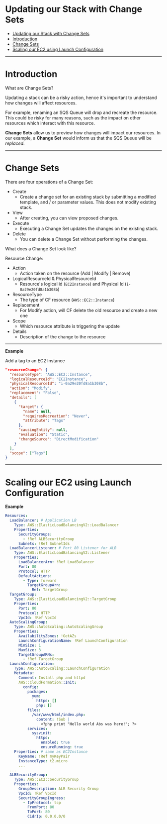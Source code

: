 # Updating our Stack with Change Sets
<!-- TOC -->

- [Updating our Stack with Change Sets](#updating-our-stack-with-change-sets)
- [Introduction](#introduction)
- [Change Sets](#change-sets)
- [Scaling our EC2 using Launch Configuration](#scaling-our-ec2-using-launch-configuration)

<!-- /TOC -->
---
# Introduction
What are Change Sets?

Updating a stack can be a risky action, hence it's important to understand how changes will affect resources.

For example, renaming an SQS Queue will drop and recreate the resource. This could be risky for many reasons, such as the impact on other resources which interact with this resource.

**Change Sets** allow us to preview how changes will impact our resources. In our example, a **Change Set** would inform us that the SQS Queue will be *replaced*.

---
# Change Sets
There are four operations of a Change Set:
* Create
  * Create a change set for an existing stack by submitting a modified template, and / or parameter values. This does not modify existing stack.
* View
  * After creating, you can view proposed changes.
* Execute
  * Executing a Change Set updates the changes on the existing stack.
* Delete
  * You can delete a Change Set without performing the changes.

What does a Change Set look like?

Resource Change:
* Action
  * Action taken on the resource (Add | Modify | Remove)
* LogicalResourceId & PhysicalResourceId
  * Resource's logical id (`EC2Instance`) and Physical Id (`i-0a29e20fd8a1b308b`)
* ResourceType
  * The type of CF resource (`AWS::EC2::Instance`)
* Replacement
  * For Modify action, will CF delete the old resource and create a new one
* Scope
  * Which resource attribute is triggering the update
* Details
  * Description of the change to the resource
---

**Example**

Add a tag to an EC2 Instance

```json
"resourceChange": {
  "resourceType": "AWS::EC2::Instance",
  "logicalResourceId": "EC2Instance",
  "physicalResourceId": "i-0a29e20fd8a1b308b",
  "action": "Modify",
  "replacement": "False",
  "details": [
    {
      "target": {
        "name": null,
        "requiresRecreation": "Never",
        "attribute": "Tags"
      },
      "causingEntity": null,
      "evaluation": "Static",
      "changeSource": "DirectModification"
    }
  ],
  "scope": ["Tags"]
}
```
---
# Scaling our EC2 using Launch Configuration
**Example**

```yml
Resources:
  LoadBalancer: # Application LB
    Type: AWS::ElasticLoadBalancingV2::LoadBalancer
    Properties:
      SecurityGroups:
        - !Ref ALBSecurityGroup
      Subnets: !Ref SubnetIds
  LoadBalancerListener: # Port 80 Listener for ALB
    Type: AWS::ElasticLoadBalancingV2::Listener
    Properties:
      LoadBalancerArn: !Ref LoadBalancer
      Port: 80
      Protocol: HTTP
      DefaultActions:
        - Type: forward
          TargetGroupArn:
            Ref: TargetGroup
  TargetGroup:
    Type: AWS::ElasticLoadBalancingV2::TargetGroup
    Properties:
      Port: 80
      Protocol: HTTP
      VpcId: !Ref VpcId
  AutoScalingGroup:
    Type: AWS::AutoScaling::AutoScalingGroup
    Properties:
      AvailabilityZones: !GetAZs
      LaunchConfigurationName: !Ref LaunchConfiguration
      MinSize: 1
      MaxSize: 3
      TargetGroupARNs:
        - !Ref TargetGroup
  LaunchConfiguration:
    Type: AWS::AutoScaling::LaunchConfiguration
    Metadata:
      Comment: Install php and httpd
      AWS::CloudFormation::Init:
        config:
          packages:
            yum:
              httpd: []
              php: []
          files:
            /var/www/html/index.php:
              content: !Sub |
                <?php print "Hello world Abs was here!"; ?>
          services:
            sysvinit:
              httpd:
                enabled: true
                ensureRunning: true
    Properties: # same as EC2Instance
      KeyName: !Ref myKeyPair
      InstanceType: t2.micro
      ...
  ...
  ALBSecurityGroup:
    Type: AWS::EC2::SecurityGroup
    Properties:
      GroupDescription: ALB Security Group
      VpcId: !Ref VpcId
      SecurityGroupIngress:
        - IpProtocol: tcp
          FromPort: 80
          ToPort: 80
          CidrIp: 0.0.0.0/0
```